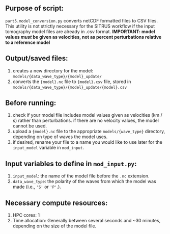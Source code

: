 ## Purpose of script:
`part5.model_conversion.py` converts netCDF formatted files to CSV files. This utility is not strictly necessary for the SITRUS workflow if the input tomography model files are already in .csv format. **IMPORTANT: model values _must_ be given as velocities, not as percent perturbations relative to a reference model**

## Output/saved files:
1. creates a new directory for the model: `models/{data_wave_type}/{model}_update/`
2. converts the `{model}.nc` file to `{model}.csv` file, stored in `models/{data_wave_type}/{model}_update/{model}.csv`


## Before running:
1. check if your model file includes model values given as velocities (km / s) rather than perturbations. if there are no velocity values, the model cannot be used.
2. upload a `{model}.nc` file to the appropriate `models/{wave_type}` directory, depending on type of waves the model uses.
3. if desired, rename your file to a name you would like to use later for the `input_model` variable in `mod_input`.


## Input variables to define in `mod_input.py`: 
1. `input_model`: the name of the model file before the `.nc` extension.
2. `data_wave_type`: the polarity of the waves from which the model was made (i.e., `'S'` or `'P'`.).


## Necessary compute resources:
1. HPC cores: 1
2. Time allocation: Generally between several seconds and ~30 minutes, depending on the size of the model file.